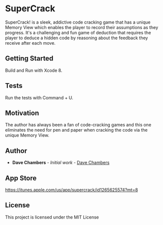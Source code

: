 # SuperCrack

SuperCrack! is a sleek, addictive code cracking game that has a unique Memory View which enables the player to record their assumptions as they progress. It's a challenging and fun game of deduction that requires the player to deduce a hidden code by reasoning about the feedback they receive after each move.

## Getting Started

Build and Run with Xcode 8.

## Tests

Run the tests with Command + U.

## Motivation

The author has always been a fan of code-cracking games and this one eliminates the need for pen and paper when cracking the code via the unique Memory View.

## Author

* **Dave Chambers** - *Initial work* - [Dave Chambers](https://github.com/DaveChambers)

## App Store

https://itunes.apple.com/us/app/supercrack/id1265625574?mt=8

## License

This project is licensed under the MIT License
